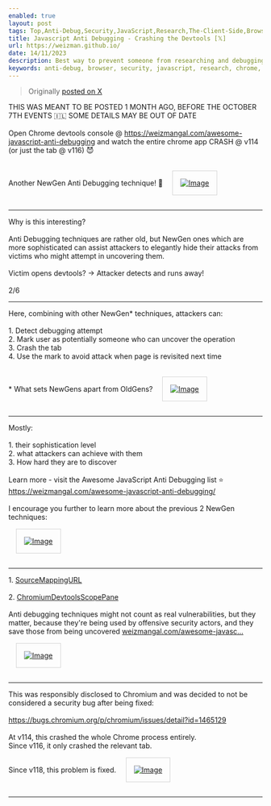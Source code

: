 ```yaml
---
enabled: true
layout: post
tags: Top,Anti-Debug,Security,JavaScript,Research,The-Client-Side,Browser,Featured-on-X
title: Javascript Anti Debugging - Crashing the Devtools [𝕏]
url: https://weizman.github.io/
date: 14/11/2023
description: Best way to prevent someone from researching and debugging your malicious code? Probably by just crashing it! This was possible up until recently, learn more
keywords: anti-debug, browser, security, javascript, research, chrome, crash, devtools
---
```






<style>
    .post {
        max-width: 80vh;
    }
    IMG {
        border: solid 1px lightgray;
        padding: 15px;
        margin: 15px;
    }
</style>

<blockquote><p>Originally <a href="https://twitter.com/WeizmanGal/status/1724205856332673292">posted on X</a></p></blockquote>
<div id=container>
    THIS WAS MEANT TO BE POSTED 1 MONTH AGO, BEFORE THE OCTOBER 7TH EVENTS 🇮🇱 SOME DETAILS MAY BE OUT OF DATE<br>
    <br>
    Open Chrome devtools console @ <a href="https://weizmangal.com/awesome-javascript-anti-debugging/NewGenTechniques/ChromiumShadowRootAbuse/poc.html?enable">https://weizmangal.com/awesome-javascript-anti-debugging</a> and watch the entire chrome app CRASH @ v114 (or just the tab @ v116) 😈<br>
    <br>
    Another NewGen Anti Debugging technique! 🧵
    <span class="entity-image"><a href="https://pbs.twimg.com/media/F-2cFnhaAAAp_eb.jpg" target="_blank"><img alt="Image" src="https://pbs.twimg.com/media/F-2cFnhaAAAp_eb.jpg" class=" b-loaded"></a></span>
    <sup class="tw-permalink"><i class="fas fa-link"></i></sup>
    <hr>
    Why is this interesting?<br>
    <br>
    Anti Debugging techniques are rather old, but NewGen ones which are more sophisticated can assist attackers to elegantly hide their attacks from victims who might attempt in uncovering them.<br>
    <br>
    Victim opens devtools? → Attacker detects and runs away!<br>
    <span class="nop nop-end"><br>
2/6</span>
    <sup class="tw-permalink"><i class="fas fa-link"></i></sup>
    <hr>
    Here, combining with other NewGen* techniques, attackers can:<br>
    <br>
    <span class="nop nop-start">1. </span> Detect debugging attempt<br>
    <span class="nop nop-start">2. </span> Mark user as potentially someone who can uncover the operation<br>
    <span class="nop nop-start">3. </span> Crash the tab<br>
    <span class="nop nop-start">4. </span> Use the mark to avoid attack when page is revisited next time<br>
    <br>
    * What sets NewGens apart from OldGens? <span class="entity-image"><a href="https://pbs.twimg.com/media/F-2cGHIbMAA2wLY.jpg" target="_blank"><img alt="Image" src="https://pbs.twimg.com/media/F-2cGHIbMAA2wLY.jpg" class=" b-loaded"></a></span>
    <sup class="tw-permalink"><i class="fas fa-link"></i></sup>
    <hr>
    Mostly:<br>
    <br>
    <span class="nop nop-start">1. </span> their sophistication level<br>
    <span class="nop nop-start">2. </span> what attackers can achieve with them<br>
    <span class="nop nop-start">3. </span> How hard they are to discover<br>
    <br>
    Learn more - visit the Awesome JavaScript Anti Debugging list ⭐
    <a class="entity-url" data-preview="true" href="https://weizmangal.com/awesome-javascript-anti-debugging/">https://weizmangal.com/awesome-javascript-anti-debugging/</a>
    <br>
    <br>
    I encourage you further to learn more about the previous 2 NewGen techniques:<br>
    <span class="entity-image"><a href="https://pbs.twimg.com/media/F-2cGkDagAAB-uS.jpg" target="_blank"><img alt="Image" src="https://pbs.twimg.com/media/F-2cGkDagAAB-uS.jpg" class=" b-loaded"></a></span>
    <sup class="tw-permalink"><i class="fas fa-link"></i></sup>
    <hr>
    <span class="nop nop-start">1. </span> <a href="https://weizmangal.com/awesome-javascript-anti-debugging/NewGenTechniques/SourceMappingURL/">SourceMappingURL</a> <br>
    <br>
    <span class="nop nop-start">2. </span> <a href="https://weizmangal.com/awesome-javascript-anti-debugging/NewGenTechniques/ChromiumDevtoolsScopePane/"> ChromiumDevtoolsScopePane </a><br>
    <br>
    Anti debugging techniques might not count as real vulnerabilities, but they matter, because they're being used by offensive security actors, and they save those from being uncovered <a class="entity-url" data-preview="true" href="https://weizmangal.com/awesome-javascript-anti-debugging/NewGenTechniques/SourceMappingURL/">weizmangal.com/awesome-javasc…</a><br>
    <span class="entity-image"><a href="https://pbs.twimg.com/media/F-2cHB5bQAAfzGd.png" target="_blank"><img alt="Image" src="https://pbs.twimg.com/media/F-2cHB5bQAAfzGd.png" class=" b-loaded"></a></span>
    <sup class="tw-permalink"><i class="fas fa-link"></i></sup>
    <hr>
    This was responsibly disclosed to Chromium and was decided to not be considered a security bug after being fixed:<br>
    <br>
    <a href="https://bugs.chromium.org/p/chromium/issues/detail?id=1465129">https://bugs.chromium.org/p/chromium/issues/detail?id=1465129</a>
    <br>
    <br>
    At v114, this crashed the whole Chrome process entirely.<br>
    Since v116, it only crashed the relevant tab.<br>
    Since v118, this problem is fixed.
    <span class="entity-image"><a href="https://pbs.twimg.com/media/F-2cHa-bYAAr0p8.jpg" target="_blank"><img alt="Image" src="https://pbs.twimg.com/media/F-2cHa-bYAAr0p8.jpg" class=" b-loaded"></a></span>
    <sup class="tw-permalink"><i class="fas fa-link"></i></sup>
    <hr>
<ins class="adsbygoogle" style="display:block; text-align:center;" data-ad-layout="in-article" data-ad-format="fluid" data-ad-client="ca-pub-1379968351324902" data-ad-slot="5348991370"></ins><script>(adsbygoogle = window.adsbygoogle || []).push({});</script>
</div>